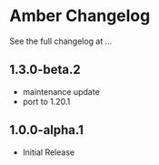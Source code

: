 # Amber Changelog

See the full changelog at ...

## 1.3.0-beta.2

- maintenance update
- port to 1.20.1

## 1.0.0-alpha.1

- Initial Release
